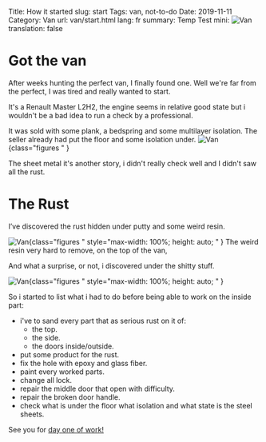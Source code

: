 Title: How it started
slug: start
Tags: van, not-to-do
Date: 2019-11-11
Category: Van
url: van/start.html
lang: fr
summary: Temp Test
mini: <img alt="Van" class="figures" src="/images/van_back.jpg" style="max-width: 40%; height: auto;">
translation: false

# Got the van

After weeks hunting the perfect van, I finally found one.
Well we're far from the perfect, I was tired and really wanted to start.

It's a Renault Master L2H2, the engine seems in relative good state but i wouldn't be
a bad idea to run a check by a professional.

It was sold with some plank, a bedspring and some multilayer isolation.
The seller already had put the floor and some isolation under.
![Van]({static}/images/van_inside.jpg){class="figures " }

The sheet metal it's another story, i didn't really check well and I didn't saw all the rust.

# The Rust

I’ve discovered the rust hidden under putty and some weird resin.

![Van]({static}/images/rust2.jpg){class="figures " style="max-width: 100%; height: auto; " }
The weird resin very hard to remove, on the top of the van,

And what a surprise, or not, i discovered under the shitty stuff.

![Van]({static}/images/rust.jpg){class="figures " style="max-width: 100%; height: auto; " }

So i started to list what i had to do before being able to work on the inside part:

- i've to sand every part that as serious rust on it of:
    - the top.
    - the side.
    - the doors inside/outside.
- put some product for the rust.
- fix the hole with epoxy and glass fiber.
- paint every worked parts.
- change all lock.
- repair the middle door that open with difficulty.
- repair the broken door handle.
- check what is under the floor what isolation and what state is the steel sheets.

See you for [day one of work!](/van/day1/)